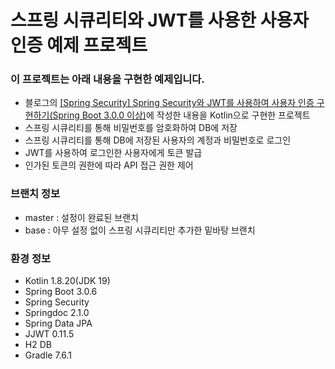 # 스프링 시큐리티와 JWT를 사용한 사용자 인증 예제 프로젝트
### 이 프로젝트는 아래 내용을 구현한 예제입니다.
- 블로그의 [[Spring Security] Spring Security와 JWT를 사용하여 사용자 인증 구현하기(Spring Boot 3.0.0 이상)](https://colabear754.tistory.com/171)에 작성한 내용을 Kotlin으로 구현한 프로젝트
- 스프링 시큐리티를 통해 비밀번호를 암호화하여 DB에 저장
- 스프링 시큐리티를 통해 DB에 저장된 사용자의 계정과 비밀번호로 로그인
- JWT를 사용하여 로그인한 사용자에게 토큰 발급
- 인가된 토큰의 권한에 따라 API 접근 권한 제어

### 브랜치 정보
- master : 설정이 완료된 브랜치
- base : 아무 설정 없이 스프링 시큐리티만 추가한 밑바탕 브랜치

### 환경 정보
- Kotlin 1.8.20(JDK 19)
- Spring Boot 3.0.6
- Spring Security
- Springdoc 2.1.0
- Spring Data JPA
- JJWT 0.11.5
- H2 DB
- Gradle 7.6.1
